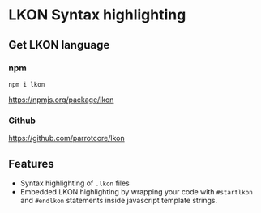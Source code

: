# LKON Syntax highlighting

## Get LKON language

### npm
`npm i lkon`

https://npmjs.org/package/lkon

### Github 
https://github.com/parrotcore/lkon

## Features 

- Syntax highlighting of `.lkon` files
- Embedded LKON highlighting by wrapping your code with `#startlkon` and `#endlkon` statements inside javascript template strings.
